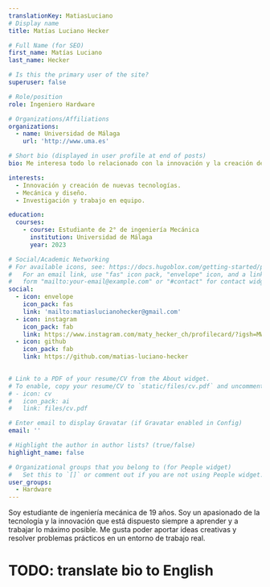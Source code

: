 ```yaml
---
translationKey: MatiasLuciano
# Display name
title: Matías Luciano Hecker

# Full Name (for SEO)
first_name: Matías Luciano
last_name: Hecker

# Is this the primary user of the site?
superuser: false

# Role/position
role: Ingeniero Hardware

# Organizations/Affiliations
organizations:
  - name: Universidad de Málaga
    url: 'http://www.uma.es'

# Short bio (displayed in user profile at end of posts)
bio: Me interesa todo lo relacionado con la innovación y la creación de nuevas tecnologías. Me gusta la mecánica y el diseño de máquinas. Me atrae la idea de trabajar en un entorno competitivo donde pueda aprender y mejorarme como futuro ingeniero junto a otros ingenieros con los mismos intereses.

interests:
  - Innovación y creación de nuevas tecnologías.
  - Mecánica y diseño.
  - Investigación y trabajo en equipo.

education:
  courses:
    - course: Estudiante de 2° de ingeniería Mecánica
      institution: Universidad de Málaga
      year: 2023

# Social/Academic Networking
# For available icons, see: https://docs.hugoblox.com/getting-started/page-builder/#icons
#   For an email link, use "fas" icon pack, "envelope" icon, and a link in the
#   form "mailto:your-email@example.com" or "#contact" for contact widget.
social:
  - icon: envelope
    icon_pack: fas
    link: 'mailto:matiaslucianohecker@gmail.com'
  - icon: instagram
    icon_pack: fab
    link: https://www.instagram.com/maty_hecker_ch/profilecard/?igsh=MWlqdW41NTBtZWQzeg==
  - icon: github
    icon_pack: fab
    link: https://github.com/matias-luciano-hecker

    
# Link to a PDF of your resume/CV from the About widget.
# To enable, copy your resume/CV to `static/files/cv.pdf` and uncomment the lines below.
# - icon: cv
#   icon_pack: ai
#   link: files/cv.pdf

# Enter email to display Gravatar (if Gravatar enabled in Config)
email: ''

# Highlight the author in author lists? (true/false)
highlight_name: false

# Organizational groups that you belong to (for People widget)
#   Set this to `[]` or comment out if you are not using People widget.
user_groups:
  - Hardware
---
```




Soy estudiante de ingeniería mecánica de 19 años. Soy un apasionado de la tecnología y la innovación que está dispuesto siempre a aprender y a trabajar lo máximo posible. Me gusta poder aportar ideas creativas y resolver problemas prácticos en un entorno de trabajo real. 

# TODO: translate bio to English
